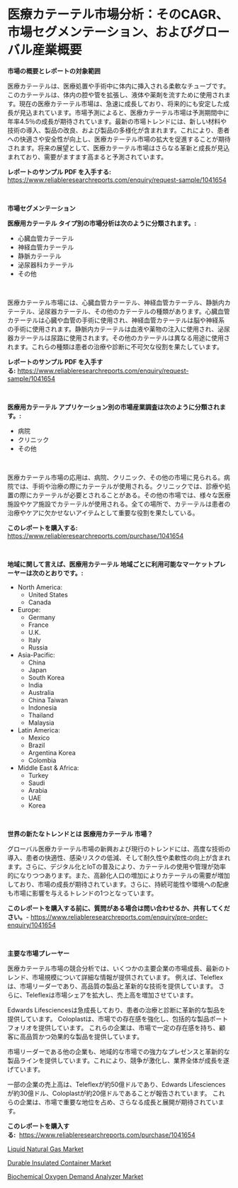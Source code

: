 <p><h1>医療カテーテル市場分析：そのCAGR、市場セグメンテーション、およびグローバル産業概要</h1></p><p><strong>市場の概要とレポートの対象範囲</strong></p>
<p><p>医療カテーテルは、医療処置や手術中に体内に挿入される柔軟なチューブです。このカテーテルは、体内の腔や管を拡張し、液体や薬剤を流すために使用されます。現在の医療カテーテル市場は、急速に成長しており、将来的にも安定した成長が見込まれています。市場予測によると、医療カテーテル市場は予測期間中に年率4.5％の成長が期待されています。最新の市場トレンドには、新しい材料や技術の導入、製品の改良、および製品の多様化が含まれます。これにより、患者への快適さや安全性が向上し、医療カテーテル市場の拡大を促進することが期待されます。将来の展望として、医療カテーテル市場はさらなる革新と成長が見込まれており、需要がますます高まると予測されています。</p></p>
<p><strong>レポートのサンプル PDF を入手する:</strong> <a href="https://www.reliableresearchreports.com/enquiry/request-sample/1041654">https://www.reliableresearchreports.com/enquiry/request-sample/1041654</a></p>
<p>&nbsp;</p>
<p><strong>市場セグメンテーション</strong></p>
<p><strong>医療用カテーテル タイプ別の市場分析は次のように分類されます。:</strong></p>
<p><ul><li>心臓血管カテーテル</li><li>神経血管カテーテル</li><li>静脈カテーテル</li><li>泌尿器科カテーテル</li><li>その他</li></ul></p>
<p>&nbsp;</p>
<p><p>医療カテーテル市場には、心臓血管カテーテル、神経血管カテーテル、静脈内カテーテル、泌尿器カテーテル、その他のカテーテルの種類があります。心臓血管カテーテルは心臓や血管の手術に使用され、神経血管カテーテルは脳や神経系の手術に使用されます。静脈内カテーテルは血液や薬物の注入に使用され、泌尿器カテーテルは尿路に使用されます。その他のカテーテルは異なる用途に使用されます。これらの種類は患者の治療や診断に不可欠な役割を果たしています。</p></p>
<p><strong>レポートのサンプル PDF を入手する:</strong>&nbsp;<a href="https://www.reliableresearchreports.com/enquiry/request-sample/1041654">https://www.reliableresearchreports.com/enquiry/request-sample/1041654</a></p>
<p>&nbsp;</p>
<p><strong> 医療用カテーテル アプリケーション別の市場産業調査は次のように分類されます。:</strong></p>
<p><ul><li>病院</li><li>クリニック</li><li>その他</li></ul></p>
<p>&nbsp;</p>
<p><p>医療カテーテル市場の応用は、病院、クリニック、その他の市場に見られる。病院では、手術や治療の際にカテーテルが使用される。クリニックでは、診療や処置の際にカテーテルが必要とされることがある。その他の市場では、様々な医療施設やケア施設でカテーテルが使用される。全ての場所で、カテーテルは患者の治療やケアに欠かせないアイテムとして重要な役割を果たしている。</p></p>
<p><strong>このレポートを購入する:</strong>&nbsp; <a href="https://www.reliableresearchreports.com/purchase/1041654">https://www.reliableresearchreports.com/purchase/1041654</a></p>
<p>&nbsp;</p>
<p><strong>地域に関して言えば、医療用カテーテル 地域ごとに利用可能なマーケットプレーヤーは次のとおりです。:</strong></p>
<p><ul>
    <li>
        North America:
        <ul>
            <li>United States</li>
            <li>Canada</li>
        </ul>
    </li>
    <li>
        Europe:
        <ul>
            <li>Germany</li>
            <li>France</li>
            <li>U.K.</li>
            <li>Italy</li>
            <li>Russia</li>
        </ul>
    </li>
    <li>
        Asia-Pacific:
        <ul>
            <li>China</li>
            <li>Japan</li>
            <li>South Korea</li>
            <li>India</li>
            <li>Australia</li>
            <li>China Taiwan</li>
            <li>Indonesia</li>
            <li>Thailand</li>
            <li>Malaysia</li>
        </ul>
    </li>
    <li>
        Latin America:
        <ul>
            <li>Mexico</li>
            <li>Brazil</li>
            <li>Argentina Korea</li>
            <li>Colombia</li>
        </ul>
    </li>
    <li>
        Middle East & Africa:
        <ul>
            <li>Turkey</li>
            <li>Saudi</li>
            <li>Arabia</li>
            <li>UAE</li>
            <li>Korea</li>
        </ul>
    </li>
    </ul></p>
<p>&nbsp;</p>
<p><strong>世界の新たなトレンドとは 医療用カテーテル 市場？</strong></p>
<p><p>グローバル医療カテーテル市場の新興および現行のトレンドには、高度な技術の導入、患者の快適性、感染リスクの低減、そして耐久性や柔軟性の向上が含まれます。さらに、デジタル化とIoTの普及により、カテーテルの使用や管理が効率的になりつつあります。また、高齢化人口の増加によりカテーテルの需要が増加しており、市場の成長が期待されています。さらに、持続可能性や環境への配慮も市場に影響を与えるトレンドの1つとなっています。</p></p>
<p><strong>このレポートを購入する前に、質問がある場合は問い合わせるか、共有してください。</strong>- <a href="https://www.reliableresearchreports.com/enquiry/pre-order-enquiry/1041654">https://www.reliableresearchreports.com/enquiry/pre-order-enquiry/1041654</a></p>
<p>&nbsp;</p>
<p><strong>主要な市場プレーヤー</strong></p>
<p><p>医療カテーテル市場の競合分析では、いくつかの主要企業の市場成長、最新のトレンド、市場規模について詳細な情報が提供されています。 例えば、Teleflexは、市場リーダーであり、高品質の製品と革新的な技術を提供しています。 さらに、Teleflexは市場シェアを拡大し、売上高を増加させています。</p><p>Edwards Lifesciencesは急成長しており、患者の治療と診断に革新的な製品を提供しています。 Coloplastは、市場での存在感を強化し、包括的な製品ポートフォリオを提供しています。 これらの企業は、市場で一定の存在感を持ち、顧客に高品質かつ効果的な製品を提供しています。</p><p>市場リーダーである他の企業も、地域的な市場での強力なプレゼンスと革新的な製品ラインを提供しています。これにより、競争が激化し、業界全体が成長を遂げています。</p><p>一部の企業の売上高は、Teleflexが約50億ドルであり、Edwards Lifesciencesが約30億ドル、Coloplastが約20億ドルであることが報告されています。 これらの企業は、市場で重要な地位を占め、さらなる成長と展開が期待されています。</p></p>
<p><strong>このレポートを購入する:</strong>&nbsp;&nbsp;<a href="https://www.reliableresearchreports.com/purchase/1041654">https://www.reliableresearchreports.com/purchase/1041654</a></p>
<p><p><a href="https://view.publitas.com/reportprime-1/liquid-natural-gas-market-a-comprehensive-report-of-its-market-share-growth-trends-2024-2031/">Liquid Natural Gas Market</a></p><p><a href="https://view.publitas.com/reportprime-1/durable-insulated-container-market-research-report-unlocks-analysis-on-the-market-financial-status-market-size-and-market-revenue-upto-2030/">Durable Insulated Container Market</a></p><p><a href="https://view.publitas.com/reportprime-1/biochemical-oxygen-demand-analyzer-market-size-and-examines-its-market-scope-with-a-primary-focus-on-growth-opportunities-and-forecasted-trends-spanning-from-2023-to-2030/">Biochemical Oxygen Demand Analyzer Market</a></p></p>